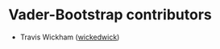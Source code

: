 Vader-Bootstrap contributors
====================================================
* Travis Wickham ([wickedwick](https://github.com/wickedwick))